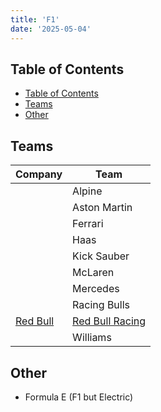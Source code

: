 ```yaml
---
title: 'F1'
date: '2025-05-04'
---
```


## Table of Contents

- [Table of Contents](#table-of-contents)
- [Teams](#teams)
- [Other](#other)

## Teams

| Company                             | Team                                             |
| ----------------------------------- | ------------------------------------------------ |
|                                     | Alpine                                           |
|                                     | Aston Martin                                     |
|                                     | Ferrari                                          |
|                                     | Haas                                             |
|                                     | Kick Sauber                                      |
|                                     | McLaren                                          |
|                                     | Mercedes                                         |
|                                     | Racing Bulls                                     |
| [Red Bull](https://www.redbull.com) | [Red Bull Racing](https://www.redbullracing.com) |
|                                     | Williams                                         |

## Other

- Formula E (F1 but Electric)
